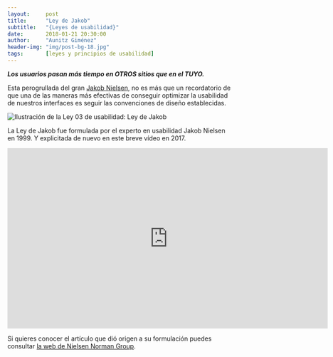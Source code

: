 ```yaml
---
layout:     post
title:      "Ley de Jakob"
subtitle:   "{Leyes de usabilidad}"
date:       2018-01-21 20:30:00
author:     "Aunitz Giménez"
header-img: "img/post-bg-18.jpg"
tags:       [leyes y principios de usabilidad]
---
```


<p><em><strong>Los usuarios pasan más tiempo en OTROS sitios que en el TUYO.</strong></em></p>

<p>Esta perogrullada del gran <a href="https://www.nngroup.com/people/jakob-nielsen/" target="_blank">Jakob Nielsen</a>, no es más que un recordatorio de que una de las maneras más efectivas de conseguir optimizar la usabilidad de nuestros interfaces es seguir las convenciones de diseño establecidas.</p>

<p><img src="{{ site.baseurl }}/img/ley-03-ley-de-jakob.png" alt="Ilustración de la Ley 03 de usabilidad: Ley de Jakob"></p>

<p>La Ley de Jakob fue formulada por el experto en usabilidad Jakob Nielsen en 1999. Y explicitada de nuevo en este breve vídeo en 2017.</p>

<p><iframe width="720" height="405" src="https://www.youtube-nocookie.com/embed/wzb4mK9DiHM?rel=0&amp;showinfo=0" frameborder="0" allowfullscreen></iframe></p>

<p>Si quieres conocer el artículo que dió origen a su formulación puedes consultar <a href="https://www.nngroup.com/articles/do-interface-standards-stifle-design-creativity/" target="_blank">la web de Nielsen Norman Group</a>.</p>